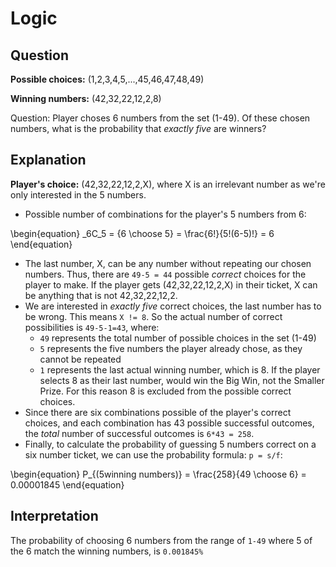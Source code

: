 # Logic

## Question

__Possible choices:__ (1,2,3,4,5,...,45,46,47,48,49)

__Winning numbers:__ (42,32,22,12,2,8)

Question: Player choses 6 numbers from the set (1-49). Of these chosen numbers, what is the probability that *exactly five* are winners?

## Explanation

__Player's choice:__ (42,32,22,12,2,X), where X is an irrelevant number as we're only interested in the 5 numbers.

* Possible number of combinations for the player's 5 numbers from 6:

\begin{equation}
_6C_5 = {6 \choose 5} =  \frac{6!}{5!(6-5)!} =  6
\end{equation}

* The last number, X, can be any number without repeating our chosen numbers. Thus, there are `49-5 = 44` possible *correct* choices for the player to make. If the player gets (42,32,22,12,2,X) in their ticket, X can be anything that is not 42,32,22,12,2.
* We are interested in *exactly five* correct choices, the last number has to be wrong. This means `X != 8`. So the actual number of correct possibilities is `49-5-1=43`, where:
    * `49` represents the total number of possible choices in the set (1-49)
    * `5` represents the five numbers the player already chose, as they cannot be repeated
    * `1` represents the last actual winning number, which is 8. If the player selects 8 as their last number, would win the Big Win, not the Smaller Prize. For this reason 8 is excluded from the possible correct choices.
* Since there are six combinations possible of the player's correct choices, and each combination has 43 possible successful outcomes, the *total* number of successful outcomes is `6*43 = 258`.
* Finally, to calculate the probability of guessing 5 numbers correct on a six number ticket, we can use the probability formula: `p = s/f`:

\begin{equation}
P_{(5winning numbers)} = \frac{258}{49 \choose 6} = 0.00001845
\end{equation}

## Interpretation

The probability of choosing 6 numbers from the range of `1-49` where 5 of the 6 match the winning numbers, is `0.001845%`
